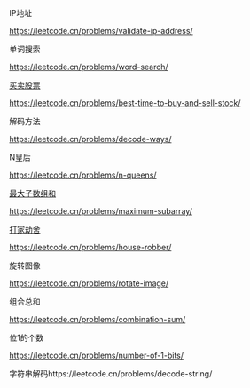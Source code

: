 IP地址

https://leetcode.cn/problems/validate-ip-address/

单词搜索

https://leetcode.cn/problems/word-search/

[买卖股票](https://github.com/yzyolala/Cisco/blob/main/%E4%B9%B0%E5%8D%96%E8%82%A1%E7%A5%A8.md)

https://leetcode.cn/problems/best-time-to-buy-and-sell-stock/

解码方法

https://leetcode.cn/problems/decode-ways/

N皇后

https://leetcode.cn/problems/n-queens/

[最大子数组和](https://github.com/yzyolala/Leetcode-Blind-75/blob/main/53.%20Maximum%20Subarray.md)

https://leetcode.cn/problems/maximum-subarray/

[打家劫舍](https://github.com/yzyolala/Cisco/blob/main/%E6%89%93%E5%AE%B6%E5%8A%AB%E8%88%8D.md)

https://leetcode.cn/problems/house-robber/

旋转图像

https://leetcode.cn/problems/rotate-image/

组合总和

https://leetcode.cn/problems/combination-sum/

位1的个数

https://leetcode.cn/problems/number-of-1-bits/

字符串解码https://leetcode.cn/problems/decode-string/


